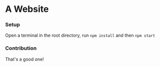 # A Website

### Setup

Open a terminal in the root directory, run ```npm install``` and then ```npm start```

### Contribution

That's a good one!